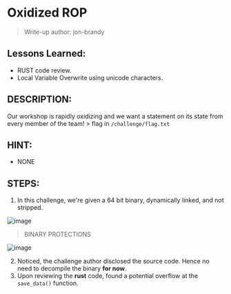 # Oxidized ROP

> Write-up author: jon-brandy


## Lessons Learned:
- RUST code review.
- Local Variable Overwrite using unicode characters.

## DESCRIPTION:

Our workshop is rapidly oxidizing and we want a statement on its state from every member of the team! > flag in `/challenge/flag.txt`

## HINT:
- NONE

## STEPS:
1. In this challenge, we're given a 64 bit binary, dynamically linked, and not stripped.

![image](https://github.com/jon-brandy/hackthebox/assets/70703371/ab601b6c-8a5f-44ac-8f83-d71adeb32830)


> BINARY PROTECTIONS

![image](https://github.com/jon-brandy/hackthebox/assets/70703371/5753d15e-03a9-4c69-8e98-78da40535ba0)


2. Noticed, the challenge author disclosed the source code. Hence no need to decompile the binary **for now**.
3. Upon reviewing the **rust** code, found a potential overflow at the `save_data()` function.
